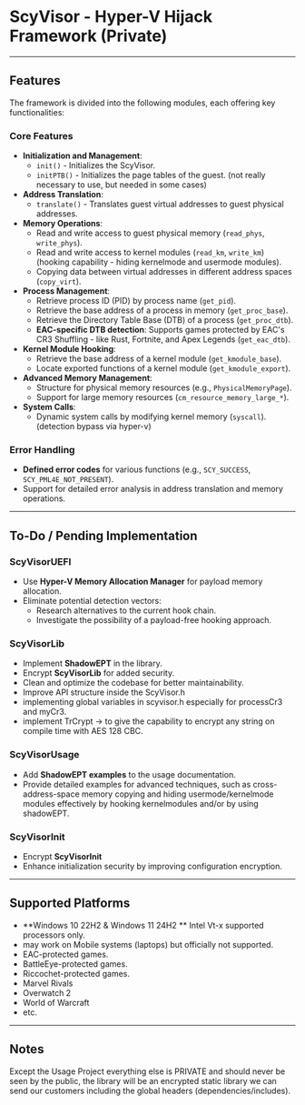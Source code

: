 # ScyVisor - Hyper-V Hijack Framework (Private)

---

## Features

The framework is divided into the following modules, each offering key functionalities:

### **Core Features**
- **Initialization and Management**:
  - `init()` - Initializes the ScyVisor.
  - `initPTB()` - Initializes the page tables of the guest. (not really necessary to use, but needed in some cases)
- **Address Translation**:
  - `translate()` - Translates guest virtual addresses to guest physical addresses.
- **Memory Operations**:
  - Read and write access to guest physical memory (`read_phys`, `write_phys`).
  - Read and write access to kernel modules (`read_km`, `write_km`) (hooking capability - hiding kernelmode and usermode modules).
  - Copying data between virtual addresses in different address spaces (`copy_virt`).
- **Process Management**:
  - Retrieve process ID (PID) by process name (`get_pid`).
  - Retrieve the base address of a process in memory (`get_proc_base`).
  - Retrieve the Directory Table Base (DTB) of a process (`get_proc_dtb`).
  - **EAC-specific DTB detection**: Supports games protected by EAC's CR3 Shuffling - like Rust, Fortnite, and Apex Legends (`get_eac_dtb`).
- **Kernel Module Hooking**:
  - Retrieve the base address of a kernel module (`get_kmodule_base`).
  - Locate exported functions of a kernel module (`get_kmodule_export`).
- **Advanced Memory Management**:
  - Structure for physical memory resources (e.g., `PhysicalMemoryPage`).
  - Support for large memory resources (`cm_resource_memory_large_*`).
- **System Calls**:
  - Dynamic system calls by modifying kernel memory (`syscall`). (detection bypass via hyper-v)

### **Error Handling**
- **Defined error codes** for various functions (e.g., `SCY_SUCCESS`, `SCY_PML4E_NOT_PRESENT`).
- Support for detailed error analysis in address translation and memory operations.

---

## To-Do / Pending Implementation

### **ScyVisorUEFI**
- Use **Hyper-V Memory Allocation Manager** for payload memory allocation.
- Eliminate potential detection vectors:
  - Research alternatives to the current hook chain.
  - Investigate the possibility of a payload-free hooking approach.

### **ScyVisorLib**
- Implement **ShadowEPT** in the library.
- Encrypt **ScyVisorLib** for added security.
- Clean and optimize the codebase for better maintainability.
- Improve API structure inside the ScyVisor.h
- implementing global variables in scyvisor.h especially for processCr3 and myCr3.
- implement TrCrypt -> to give the capability to encrypt any string on compile time with AES 128 CBC.

### **ScyVisorUsage**
- Add **ShadowEPT examples** to the usage documentation.
- Provide detailed examples for advanced techniques, such as cross-address-space memory copying and hiding usermode/kernelmode modules effectively by hooking kernelmodules and/or by using shadowEPT.

### **ScyVisorInit**
- Encrypt **ScyVisorInit**
- Enhance initialization security by improving configuration encryption.

---

## Supported Platforms
- **Windows 10 22H2 & Windows 11 24H2 ** Intel Vt-x supported processors only.
- may work on Mobile systems (laptops) but officially not supported.
- EAC-protected games.
- BattleEye-protected games.
- Riccochet-protected games.
- Marvel Rivals
- Overwatch 2
- World of Warcraft
- etc. 

---

## Notes
Except the Usage Project everything else is PRIVATE and should never be seen by the public, the library will be an encrypted static library we can send our customers including the global headers (dependencies/includes).
